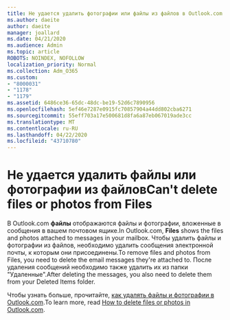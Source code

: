 ```yaml
---
title: Не удается удалить фотографии или файлы из файлов в Outlook.com
ms.author: daeite
author: daeite
manager: joallard
ms.date: 04/21/2020
ms.audience: Admin
ms.topic: article
ROBOTS: NOINDEX, NOFOLLOW
localization_priority: Normal
ms.collection: Adm_O365
ms.custom:
- "8000031"
- "1178"
- "1179"
ms.assetid: 6486ce36-65dc-48dc-be19-52d6c7890956
ms.openlocfilehash: 5ef46e7287e0915fc70857904a44dd802cba6271
ms.sourcegitcommit: 55eff703a17e500681d8fa6a87eb067019ade3cc
ms.translationtype: MT
ms.contentlocale: ru-RU
ms.lasthandoff: 04/22/2020
ms.locfileid: "43710780"
---
```

# <a name="cant-delete-files-or-photos-from-files"></a><span data-ttu-id="c0ab0-102">Не удается удалить файлы или фотографии из файлов</span><span class="sxs-lookup"><span data-stu-id="c0ab0-102">Can't delete files or photos from Files</span></span>

<span data-ttu-id="c0ab0-103">В Outlook.com **файлы** отображаются файлы и фотографии, вложенные в сообщения в вашем почтовом ящике.</span><span class="sxs-lookup"><span data-stu-id="c0ab0-103">In Outlook.com, **Files** shows the files and photos attached to messages in your mailbox.</span></span> <span data-ttu-id="c0ab0-104">Чтобы удалить файлы и фотографии из файлов, необходимо удалить сообщения электронной почты, к которым они присоединены.</span><span class="sxs-lookup"><span data-stu-id="c0ab0-104">To remove files and photos from Files, you need to delete the email messages they're attached to.</span></span> <span data-ttu-id="c0ab0-105">После удаления сообщений необходимо также удалить их из папки "Удаленные".</span><span class="sxs-lookup"><span data-stu-id="c0ab0-105">After deleting the messages, you also need to delete them from your Deleted Items folder.</span></span>

<span data-ttu-id="c0ab0-106">Чтобы узнать больше, прочитайте, [как удалять файлы и фотографии в Outlook.com](https://support.office.com/article/bae0531f-040f-4c42-90b9-786ca718c16d?wt.mc_id=Office_Outlook_com_Alchemy).</span><span class="sxs-lookup"><span data-stu-id="c0ab0-106">To learn more, read [How to delete files or photos in Outlook.com](https://support.office.com/article/bae0531f-040f-4c42-90b9-786ca718c16d?wt.mc_id=Office_Outlook_com_Alchemy).</span></span>